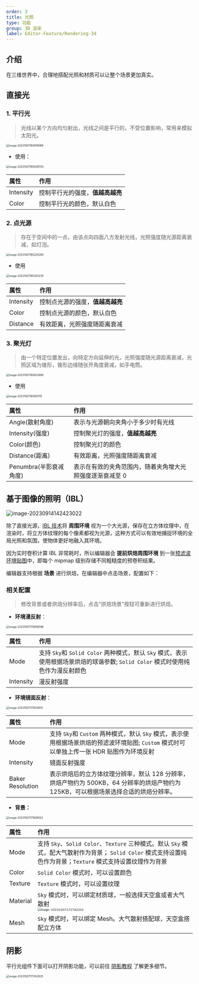 ```yaml
---
order: 3
title: 光照
type: 功能
group: 3D 渲染
label: Editor-Feature/Rendering-3d
---
```


## 介绍

在三维世界中，合理地搭配光照和材质可以让整个场景更加真实。

## 直接光

### 1. 平行光

> 光线以某个方向均匀射出，光线之间是平行的，不受位置影响，常用来模拟太阳光。

<img src="https://gw.alipayobjects.com/zos/OasisHub/d41ceadf-7cc4-4ec5-952e-545ddcc09efb/image-20231007164919086.png" alt="image-20231007164919086" style="zoom:50%;" />

- 使用：

<img src="https://gw.alipayobjects.com/zos/OasisHub/c3c8c050-0357-4eec-8bd9-e9af015aff3e/image-20231007165009703.png" alt="image-20231007165009703" style="zoom:50%;" />

| 属性      | 作用                             |
| :-------- | :------------------------------- |
| Intensity | 控制平行光的强度，**值越高越亮** |
| Color     | 控制平行光的颜色，默认白色       |

### 2. 点光源

> 存在于空间中的一点，由该点向四面八方发射光线，光照强度随光源距离衰减，如灯泡。

<img src="https://gw.alipayobjects.com/zos/OasisHub/ca022b96-adb3-4b42-9317-adc8fb8b58b0/image-20231007165225260.png" alt="image-20231007165225260" style="zoom:50%;" />

- 使用

<img src="https://gw.alipayobjects.com/zos/OasisHub/2e158795-c9a0-4e73-ba46-882f7223690e/image-20231007165305235.png" alt="image-20231007165305235" style="zoom:50%;" />

| 属性      | 作用                             |
| :-------- | :------------------------------- |
| Intensity | 控制点光源的强度，**值越高越亮** |
| Color     | 控制点光源的颜色，默认白色       |
| Distance  | 有效距离，光照强度随距离衰减     |

### 3. 聚光灯

> 由一个特定位置发出，向特定方向延伸的光，光照强度随光源距离衰减，光照区域为锥形，锥形边缘随张开角度衰减，如手电筒。

<img src="https://gw.alipayobjects.com/zos/OasisHub/94dd6d9a-caa8-4878-ace1-059f4ab1d935/image-20231007165832895.png" alt="image-20231007165832895" style="zoom:50%;" />

- 使用

<img src="https://gw.alipayobjects.com/zos/OasisHub/e865c58e-28c3-466f-b7a0-30b89e241351/image-20231007165901115.png" alt="image-20231007165901115" style="zoom:50%;" />

| 属性                   | 作用                                                     |
| :--------------------- | :------------------------------------------------------- |
| Angle(散射角度)        | 表示与光源朝向夹角小于多少时有光线                       |
| Intensity(强度)        | 控制聚光灯的强度，**值越高越亮**                         |
| Color(颜色)            | 控制聚光灯的颜色                                         |
| Distance(距离)         | 有效距离，光照强度随距离衰减                             |
| Penumbra(半影衰减角度) | 表示在有效的夹角范围内，随着夹角增大光照强度逐渐衰减至 0 |

## 基于图像的照明（IBL）

![image-20230914142423022](https://gw.alipayobjects.com/zos/OasisHub/ce57cb4c-2285-4c36-b5a2-d89b70280282/image-20230914142423022.png)

除了直接光源，[IBL 技术](https://learnopengl-cn.github.io/07%20PBR/03%20IBL/01%20Diffuse%20irradiance/)将 **周围环境** 视为一个大光源，保存在立方体纹理中，在渲染时，将立方体纹理的每个像素都视为光源，这种方式可以有效地捕捉环境的全局光照和氛围，使物体更好地融入其环境。

因为实时卷积计算 IBL 非常耗时，所以编辑器会 **提前烘焙周围环境** 到一张[预滤波环境贴图](https://learnopengl-cn.github.io/07%20PBR/03%20IBL/02%20Specular%20IBL/)中，即每个 mipmap 级别存储不同粗糙度的预卷积结果。

编辑器支持根据 **场景** 进行烘焙，在编辑器中点击场景，配置如下：

### 相关配置

> 修改背景或者烘焙分辨率后，点击“烘焙场景”按钮可重新进行烘焙。

- **环境漫反射**：

<img src="https://gw.alipayobjects.com/zos/OasisHub/6f2ff568-b7d5-4673-8262-f9303583530a/image-20231007170656596.png" alt="image-20231007170656596" style="zoom:50%;" />

| 属性 | 作用 |
| :-- | :-- |
| Mode | 支持 `Sky`和 `Solid Color` 两种模式，默认 `Sky` 模式，表示使用根据场景烘焙的球谐参数; `Solid Color` 模式时使用纯色作为漫反射颜色 |
| Intensity | 漫反射强度 |

- **环境镜面反射**：

<img src="https://gw.alipayobjects.com/zos/OasisHub/da9ed1da-553c-46fe-800d-6d6e050df0ba/image-20231007171003814.png" alt="image-20231007171003814" style="zoom:50%;" />

| 属性 | 作用 |
| :-- | :-- |
| Mode | 支持 `Sky`和 `Custom` 两种模式，默认 `Sky` 模式，表示使用根据场景烘焙的预滤波环境贴图; `Custom` 模式时可以单独上传一张 HDR 贴图作为环境反射 |
| Intensity | 镜面反射强度 |
| Baker Resolution | 表示烘焙后的立方体纹理分辨率，默认 128 分辨率，烘焙产物约为 500KB，64 分辨率的烘焙产物约为 125KB，可以根据场景选择合适的烘焙分辨率。 |

- **背景：**

<img src="https://gw.alipayobjects.com/zos/OasisHub/07110f5a-3257-4529-91b4-b97e31e77ba7/image-20231007171608522.png" alt="image-20231007171608522" style="zoom:50%;" />

| 属性 | 作用 |
| :-- | :-- |
| Mode | 支持 `Sky`、`Solid Color`、`Texture` 三种模式。默认 `Sky` 模式，配大气散射作为背景； `Solid Color` 模式支持设置纯色作为背景；`Texture` 模式支持设置纹理作为背景 |
| Color | `Solid Color` 模式时，可以设置颜色 |
| Texture | `Texture` 模式时，可以设置纹理 |
| Material | `Sky` 模式时，可以绑定材质球，一般选择天空盒或者大气散射 </br> <img src="https://gw.alipayobjects.com/zos/OasisHub/5e0474d7-136d-4a8a-a2a7-8f5ee83cb5c5/image-20231007172742202.png" alt="image-20231007172742202" style="zoom:50%;" /> |
| Mesh | `Sky` 模式时，可以绑定 Mesh。大气散射搭配球，天空盒搭配立方体 |

## 阴影

平行光组件下面可以打开阴影功能，可以前往 [阴影教程](${docs}shadow-cn) 了解更多细节。

<img src="https://gw.alipayobjects.com/zos/OasisHub/a902239e-4e09-4bfc-aaa4-a781554b40d3/image-20231007173142825.png" alt="image-20231007173142825" style="zoom:50%;" />
